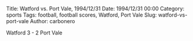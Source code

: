 Title: Watford vs. Port Vale, 1994/12/31
Date: 1994/12/31 00:00
Category: sports
Tags: football, football scores, Watford, Port Vale
Slug: watford-vs-port-vale
Author: carbonero


Watford 3 - 2 Port Vale
